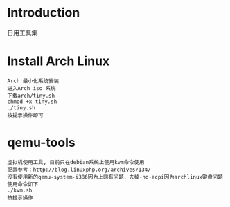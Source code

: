 Introduction
========
日用工具集

Install Arch Linux
========
	Arch 最小化系统安装
	进入Arch iso 系统
	下载arch/tiny.sh
	chmod +x tiny.sh
	./tiny.sh
	按提示操作即可

qemu-tools
========
	虚拟机使用工具, 目前只在debian系统上使用kvm命令使用
	配置参考：http://blog.linuxphp.org/archives/134/
	没有使用新的qemu-system-i386因为上网有问题，去掉-no-acpi因为archlinux键盘问题
	使用命令如下
	./kvm.sh
	按提示操作
